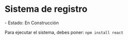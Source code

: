 <h1>Sistema de registro</h1>
- Estado: En Construcción

Para ejecutar el sistema, debes poner:
```npm install react```

